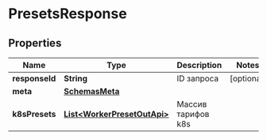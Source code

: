 

# PresetsResponse


## Properties

| Name | Type | Description | Notes |
|------------ | ------------- | ------------- | -------------|
|**responseId** | **String** | ID запроса |  [optional] |
|**meta** | [**SchemasMeta**](SchemasMeta.md) |  |  |
|**k8sPresets** | [**List&lt;WorkerPresetOutApi&gt;**](WorkerPresetOutApi.md) | Массив тарифов k8s |  |



